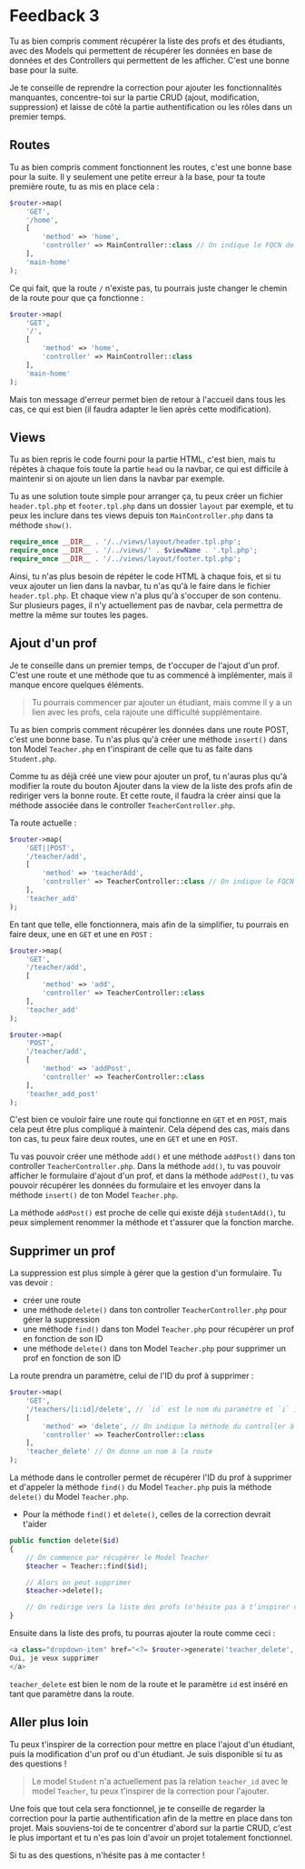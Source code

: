 # Feedback 3

Tu as bien compris comment récupérer la liste des profs et des étudiants, avec des Models qui permettent de récupérer les données en base de données et des Controllers qui permettent de les afficher. C'est une bonne base pour la suite.

Je te conseille de reprendre la correction pour ajouter les fonctionnalités manquantes, concentre-toi sur la partie CRUD (ajout, modification, suppression) et laisse de côté la partie authentification ou les rôles dans un premier temps.

## Routes

Tu as bien compris comment fonctionnent les routes, c'est une bonne base pour la suite. Il y seulement une petite erreur à la base, pour ta toute première route, tu as mis en place cela :

```php
$router->map(
    'GET',
    '/home',
    [
        'method' => 'home',
        'controller' => MainController::class // On indique le FQCN de la classe
    ],
    'main-home'
);
```

Ce qui fait, que la route `/` n'existe pas, tu pourrais juste changer le chemin de la route pour que ça fonctionne :

```php
$router->map(
    'GET',
    '/',
    [
        'method' => 'home',
        'controller' => MainController::class
    ],
    'main-home'
);
```

Mais ton message d'erreur permet bien de retour à l'accueil dans tous les cas, ce qui est bien (il faudra adapter le lien après cette modification).

## Views

Tu as bien repris le code fourni pour la partie HTML, c'est bien, mais tu répètes à chaque fois toute la partie `head` ou la navbar, ce qui est difficile à maintenir si on ajoute un lien dans la navbar par exemple.

Tu as une solution toute simple pour arranger ça, tu peux créer un fichier `header.tpl.php` et `footer.tpl.php` dans un dossier `layout` par exemple, et tu peux les inclure dans tes views depuis ton `MainController.php` dans ta méthode `show()`.

```php
require_once __DIR__ . '/../views/layout/header.tpl.php';
require_once __DIR__ . '/../views/' . $viewName . '.tpl.php';
require_once __DIR__ . '/../views/layout/footer.tpl.php';
```

Ainsi, tu n'as plus besoin de répéter le code HTML à chaque fois, et si tu veux ajouter un lien dans la navbar, tu n'as qu'à le faire dans le fichier `header.tpl.php`. Et chaque view n'a plus qu'à s'occuper de son contenu. Sur plusieurs pages, il n'y actuellement pas de navbar, cela permettra de mettre la même sur toutes les pages.

## Ajout d'un prof

Je te conseille dans un premier temps, de t'occuper de l'ajout d'un prof. C'est une route et une méthode que tu as commencé à implémenter, mais il manque encore quelques éléments.

> Tu pourrais commencer par ajouter un étudiant, mais comme il y a un lien avec les profs, cela rajoute une difficulté supplémentaire.

Tu as bien compris comment récupérer les données dans une route POST, c'est une bonne base. Tu n'as plus qu'à créer une méthode `insert()` dans ton Model `Teacher.php` en t'inspirant de celle que tu as faite dans `Student.php`.

Comme tu as déjà créé une view pour ajouter un prof, tu n'auras plus qu'à modifier la route du bouton Ajouter dans la view de la liste des profs afin de rediriger vers la bonne route. Et cette route, il faudra la créer ainsi que la méthode associée dans le controller `TeacherController.php`.

Ta route actuelle :

```php
$router->map(
    'GET||POST',
    '/teacher/add',
    [
        'method' => 'teacherAdd',
        'controller' => TeacherController::class // On indique le FQCN de la classe
    ],
    'teacher_add'
);
```

En tant que telle, elle fonctionnera, mais afin de la simplifier, tu pourrais en faire deux, une en `GET` et une en `POST` :

```php
$router->map(
    'GET',
    '/teacher/add',
    [
        'method' => 'add',
        'controller' => TeacherController::class
    ],
    'teacher_add'
);

$router->map(
    'POST',
    '/teacher/add',
    [
        'method' => 'addPost',
        'controller' => TeacherController::class
    ],
    'teacher_add_post'
);
```

C'est bien ce vouloir faire une route qui fonctionne en `GET` et en `POST`, mais cela peut être plus compliqué à maintenir. Cela dépend des cas, mais dans ton cas, tu peux faire deux routes, une en `GET` et une en `POST`.

Tu vas pouvoir créer une méthode `add()` et une méthode `addPost()` dans ton controller `TeacherController.php`. Dans la méthode `add()`, tu vas pouvoir afficher le formulaire d'ajout d'un prof, et dans la méthode `addPost()`, tu vas pouvoir récupérer les données du formulaire et les envoyer dans la méthode `insert()` de ton Model `Teacher.php`.

La méthode `addPost()` est proche de celle qui existe déjà `studentAdd()`, tu peux simplement renommer la méthode et t'assurer que la fonction marche.

## Supprimer un prof

La suppression est plus simple à gérer que la gestion d'un formulaire. Tu vas devoir :

- créer une route
- une méthode `delete()` dans ton controller `TeacherController.php` pour gérer la suppression
- une méthode `find()` dans ton Model `Teacher.php` pour récupérer un prof en fonction de son ID
- une méthode `delete()` dans ton Model `Teacher.php` pour supprimer un prof en fonction de son ID

La route prendra un paramètre, celui de l'ID du prof à supprimer :

```php
$router->map(
    'GET',
    '/teachers/[i:id]/delete', // `id` est le nom du paramètre et `i` indique que c'est un nombre
    [
        'method' => 'delete', // On indique la méthode du controller à appeler
        'controller' => TeacherController::class
    ],
    'teacher_delete' // On donne un nom à la route
);
```

La méthode dans le controller permet de récupérer l'ID du prof à supprimer et d'appeler la méthode `find()` du Model `Teacher.php` puis la méthode `delete()` du Model `Teacher.php`.

- Pour la méthode `find()` et `delete()`, celles de la correction devrait t'aider

```php
public function delete($id)
{
    // On commence par récupérer le Model Teacher
    $teacher = Teacher::find($id);

    // Alors on peut supprimer
    $teacher->delete();

    // On redirige vers la liste des profs (n'hésite pas à t'inspirer de la correction)
}
```

Ensuite dans la liste des profs, tu pourras ajouter la route comme ceci :

```php
<a class="dropdown-item" href="<?= $router->generate('teacher_delete', [ "id" => $currentTeacher->getId() ]) ?>">
Oui, je veux supprimer
</a>
```

`teacher_delete` est bien le nom de la route et le paramètre `id` est inséré en tant que paramètre dans la route.

## Aller plus loin

Tu peux t'inspirer de la correction pour mettre en place l'ajout d'un étudiant, puis la modification d'un prof ou d'un étudiant. Je suis disponible si tu as des questions !

> Le model `Student` n'a actuellement pas la relation `teacher_id` avec le model `Teacher`, tu peux t'inspirer de la correction pour l'ajouter.

Une fois que tout cela sera fonctionnel, je te conseille de regarder la correction pour la partie authentification afin de la mettre en place dans ton projet. Mais souviens-toi de te concentrer d'abord sur la partie CRUD, c'est le plus important et tu n'es pas loin d'avoir un projet totalement fonctionnel.

Si tu as des questions, n'hésite pas à me contacter !

